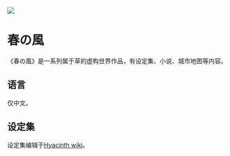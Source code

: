 ![](https://count.getloli.com/@cao-awa.github.harunokaze?name=cao-awa.github.harunokaze&theme=green&padding=7&offset=0&align=top&scale=1&pixelated=1&darkmode=auto)

# 春の風
《春の風》是一系列属于草的虚构世界作品，有设定集、小说、城市地图等内容。

## 语言
仅中文。

## 设定集
设定集编辑于[Hyacinth wiki](https://www.hyacinthwiki.com/index.php?title=用户:Cao_awa/设定集/索引)。
